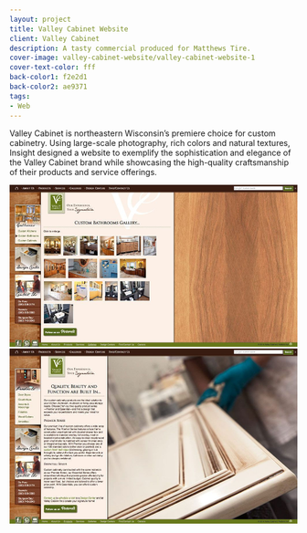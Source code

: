 ```yaml
---
layout: project
title: Valley Cabinet Website
client: Valley Cabinet
description: A tasty commercial produced for Matthews Tire.
cover-image: valley-cabinet-website/valley-cabinet-website-1
cover-text-color: fff
back-color1: f2e2d1
back-color2: ae9371
tags:
- Web
---
```


Valley Cabinet is northeastern Wisconsin’s premiere choice for custom cabinetry. Using large-scale photography, rich colors and natural textures, Insight designed a website to exemplify the sophistication and elegance of the Valley Cabinet brand while showcasing the high-quality craftsmanship of their products and service offerings.

<div class="images">

<img class="half" data-aos="fade-up" data-featherlight="/img/projects/valley-cabinet-website/valley-cabinet-website-2.jpg" src="/img/projects/valley-cabinet-website/valley-cabinet-website-2.jpg" />

<img class="half" data-aos="fade-up" data-aos-delay="200" data-featherlight="/img/projects/valley-cabinet-website/valley-cabinet-website-3.jpg" src="/img/projects/valley-cabinet-website/valley-cabinet-website-3.jpg" />

</div>
